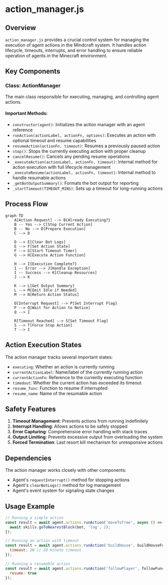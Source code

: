 # action_manager.js

## Overview
`action_manager.js` provides a crucial control system for managing the execution of agent actions in the Mindcraft system. It handles action lifecycle, timeouts, interrupts, and error handling to ensure reliable operation of agents in the Minecraft environment.

## Key Components

### Class: ActionManager
The main class responsible for executing, managing, and controlling agent actions.

#### Important Methods:
- `constructor(agent)`: Initializes the action manager with an agent reference
- `runAction(actionLabel, actionFn, options)`: Executes an action with optional timeout and resume capabilities
- `resumeAction(actionFn, timeout)`: Resumes a previously paused action
- `stop()`: Stops the currently executing action with proper cleanup
- `cancelResume()`: Cancels any pending resume operations
- `_executeAction(actionLabel, actionFn, timeout)`: Internal method for action execution with full lifecycle management
- `_executeResume(actionLabel, actionFn, timeout)`: Internal method to handle resumable actions
- `_getBotOutputSummary()`: Formats the bot output for reporting
- `_startTimeout(TIMEOUT_MINS)`: Sets up a timeout for long-running actions

## Process Flow

```mermaid
graph TD
    A[Action Request] --> B{Already Executing?}
    B -- Yes --> C[Stop Current Action]
    B -- No --> D[Prepare Execution]
    C --> D
    
    D --> E[Clear Bot Logs]
    E --> F[Set Action State]
    F --> G[Start Timeout Timer]
    G --> H[Execute Action Function]
    
    H --> I{Execution Complete?}
    I -- Error --> J[Handle Exception]
    I -- Success --> K[Cleanup Resources]
    J --> K
    
    K --> L[Get Output Summary]
    L --> M[Emit Idle if Needed]
    M --> N[Return Action Status]
    
    O[Interrupt Request] --> P[Set Interrupt Flag]
    P --> Q[Wait for Action to Notice]
    Q --> I
    
    R[Timeout Reached] --> S[Set Timeout Flag]
    S --> T[Force Stop Action]
    T --> I
```

## Action Execution States
The action manager tracks several important states:
- `executing`: Whether an action is currently running
- `currentActionLabel`: Name/label of the currently running action
- `currentActionFn`: Reference to the currently executing function
- `timedout`: Whether the current action has exceeded its timeout
- `resume_func`: Function to resume if interrupted
- `resume_name`: Name of the resumable action

## Safety Features
1. **Timeout Management**: Prevents actions from running indefinitely
2. **Interrupt Handling**: Allows actions to be safely stopped
3. **Error Capturing**: Comprehensive error handling with stack traces
4. **Output Limiting**: Prevents excessive output from overloading the system
5. **Forced Termination**: Last resort kill mechanism for unresponsive actions

## Dependencies
The action manager works closely with other components:
- Agent's `requestInterrupt()` method for stopping actions
- Agent's `clearBotLogs()` method for log management
- Agent's event system for signaling state changes

## Usage Example
```javascript
// Running a simple action
const result = await agent.actions.runAction('moveToTree', async () => {
  await skills.goToNearestBlock(bot, 'log', 2);
});

// Running an action with timeout
const result = await agent.actions.runAction('buildHouse', buildHouseFunction, { 
  timeout: 20 // 20 minute timeout 
});

// Running a resumable action
const result = await agent.actions.runAction('followPlayer', followFunction, { 
  resume: true
});
```
